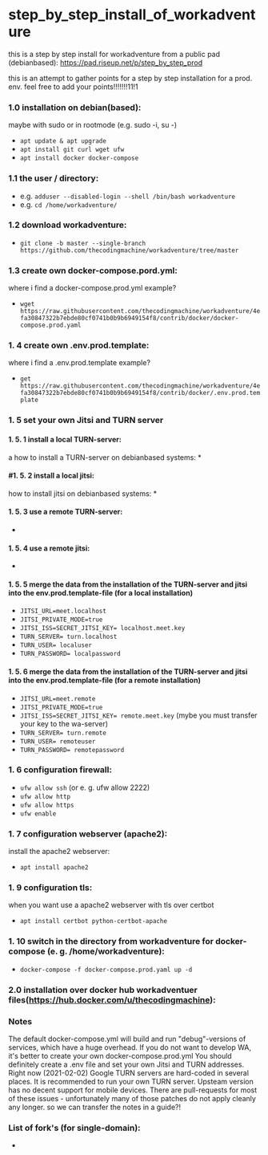 # step_by_step_install_of_workadventure
this is a step by step install for workadventure from a public pad (debianbased):
https://pad.riseup.net/p/step_by_step_prod

this is an attempt to gather points for a step by step installation for a prod. env.
feel free to add your points!!!!!!!11!1

### 1.0 installation on debian(based):
maybe with sudo or in rootmode (e.g. sudo -i, su -)
* `apt update & apt upgrade`
* `apt install git curl wget ufw` 
* `apt install docker docker-compose`

### 1.1 the user / directory:
* e.g. `adduser --disabled-login --shell /bin/bash workadventure`
* e.g. `cd /home/workadventure/`

### 1.2 download workadventure:
* `git clone -b master --single-branch https://github.com/thecodingmachine/workadventure/tree/master`

### 1.3 create own docker-compose.pord.yml:
where i find a docker-compose.prod.yml example?
* `wget https://raw.githubusercontent.com/thecodingmachine/workadventure/4efa30847322b7ebde80cf0741b0b9b6949154f8/contrib/docker/docker-compose.prod.yaml`

### 1. 4 create own .env.prod.template:
where i find a .env.prod.template example?
* `get https://raw.githubusercontent.com/thecodingmachine/workadventure/4efa30847322b7ebde80cf0741b0b9b6949154f8/contrib/docker/.env.prod.template`

### 1. 5 set your own Jitsi and TURN server

#### 1. 5. 1 install a local TURN-server:
a how to install a TURN-server on debianbased systems:
* 

#### #1. 5. 2 install a local jitsi:
how to install jitsi on debianbased systems:
* 

#### 1. 5. 3 use a remote TURN-server:
* 

#### 1. 5. 4 use a remote jitsi:
*

#### 1. 5. 5 merge the data from the installation of the TURN-server and jitsi into the env.prod.template-file (for a local installation)
* `JITSI_URL=meet.localhost`
* `JITSI_PRIVATE_MODE=true`
* `JITSI_ISS=SECRET_JITSI_KEY= localhost.meet.key`
* `TURN_SERVER= turn.localhost`
* `TURN_USER= localuser`
* `TURN_PASSWORD= localpassword`

#### 1. 5. 6 merge the data from the installation of the TURN-server and jitsi into the env.prod.template-file (for a remote installation)
* `JITSI_URL=meet.remote`
* `JITSI_PRIVATE_MODE=true`
* `JITSI_ISS=SECRET_JITSI_KEY= remote.meet.key` (mybe you must transfer your key to the wa-server)
* `TURN_SERVER= turn.remote`
* `TURN_USER= remoteuser`
* `TURN_PASSWORD= remotepassword`

### 1. 6 configuration firewall:
* `ufw allow ssh` (or e. g. ufw allow 2222)
* `ufw allow http`
* `ufw allow https`
* `ufw enable`

### 1. 7 configuration webserver (apache2):
install the apache2 webserver:
* `apt install apache2`

### 1. 9 configuration tls:
when you want use a apache2 webserver with tls over certbot
* `apt install certbot python-certbot-apache`

### 1. 10 switch in the directory from workadventure for docker-compose (e. g. /home/workadventure):
* `docker-compose -f docker-compose.prod.yaml up -d`

### 2.0 installation over docker hub workadventuer files(https://hub.docker.com/u/thecodingmachine):

### Notes
The default docker-compose.yml will build and run "debug"-versions of services, which have a huge overhead. If you do not want to develop WA, it's better to create your own docker-compose.prod.yml
You should definitely create a .env file and set your own Jitsi and TURN addresses.
Right now (2021-02-02) Google TURN servers are hard-coded in several places. It is recommended to run your own TURN server.
Upsteam version has no decent support for mobile devices.
There are pull-requests for most of these issues - unfortunately many of those patches do not apply cleanly any longer.
so we can transfer the notes in a guide?!

### List of fork's (for single-domain):
*
